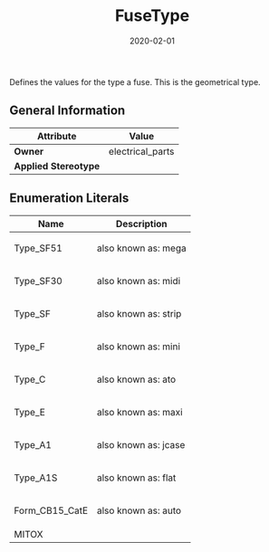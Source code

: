 ﻿---
title: FuseType
toc: false
type: specs
date: "2020-02-01"
draft: false
specification: VEC
version: 1.2.0
documentType: "Recommendation"
elementType: Class
classes:
  - FuseType
menu_name: vec-1.2.0
---
Defines the values for the type a fuse. This is the geometrical type.

## General Information

| Attribute               | Value |
|-------------------------|-------|
| **Owner**               | electrical_parts |
| **Applied Stereotype**  |   |

## Enumeration Literals
| Name          | **Description** |
|---------------|-----------------|
| Type_SF51 | <p> also known as: mega      </p> |
| Type_SF30 | <p> also known as: midi      </p> |
| Type_SF | <p> also known as: strip      </p> |
| Type_F | <p> also known as: mini      </p> |
| Type_C | <p> also known as: ato      </p> |
| Type_E | <p> also known as: maxi      </p> |
| Type_A1 | <p> also known as: jcase      </p> |
| Type_A1S | <p> also known as: flat      </p> |
| Form_CB15_CatE | <p> also known as: auto      </p> |
| MITOX |  |
